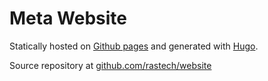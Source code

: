 # Meta Website
Statically hosted on [Github pages](https://pages.github.com) and generated with [Hugo](https://gohugo.io).

Source repository at [github.com/rastech/website](https://github.com/rastech/website)
